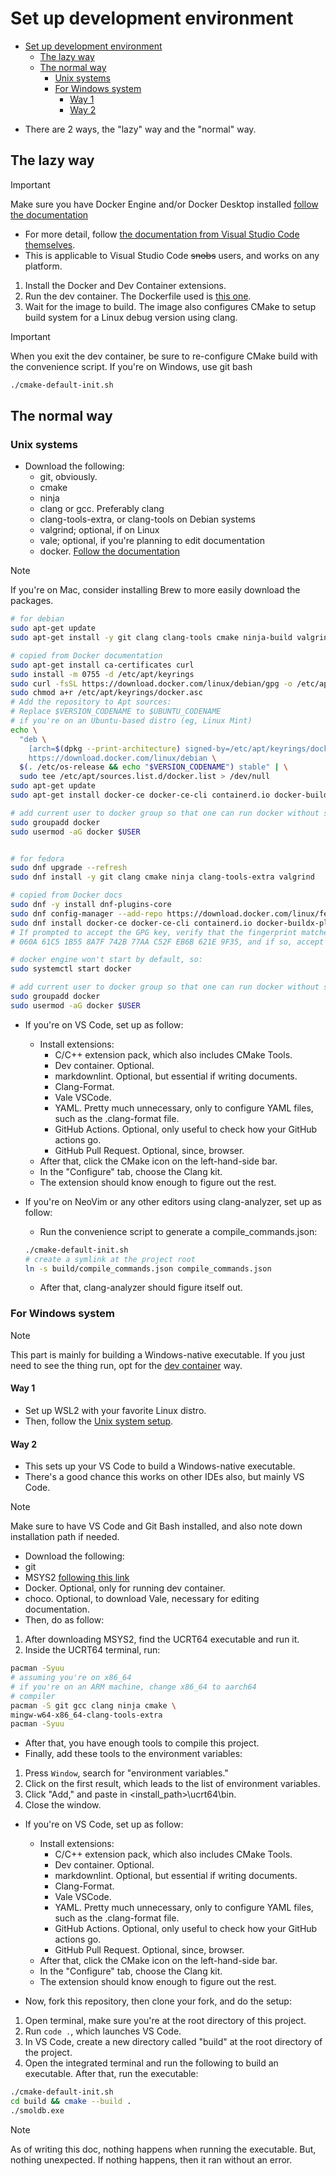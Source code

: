 # Set up development environment

<!--toc:start-->
- [Set up development environment](#set-up-development-environment)
  - [The lazy way](#the-lazy-way)
  - [The normal way](#the-normal-way)
    - [Unix systems](#unix-systems)
    - [For Windows system](#for-windows-system)
      - [Way 1](#way-1)
      - [Way 2](#way-2)
<!--toc:end-->

- There are 2 ways, the "lazy" way and the "normal" way.

## The lazy way

> [!IMPORTANT]
> Make sure you have Docker Engine and/or Docker Desktop installed
> [follow the documentation](https://docs.docker.com/engine/install/)

- For more detail, follow [the documentation from Visual Studio Code themselves](https://code.visualstudio.com/docs/devcontainers/containers).
- This is applicable to Visual Studio Code ~~snobs~~ users, and works on any platform.

1. Install the Docker and Dev Container extensions.
2. Run the dev container. The Dockerfile used is [this one](../.devcontainer/Dockerfile).
3. Wait for the image to build.
 The image also configures CMake to
 setup build system for a Linux debug version using clang.

> [!IMPORTANT]
> When you exit the dev container, be sure to re-configure CMake build
> with the convenience script. If you're on Windows, use git bash
>
> ```bash
> ./cmake-default-init.sh
> ```
>

## The normal way

### Unix systems

- Download the following:
  - git, obviously.
  - cmake
  - ninja
  - clang or gcc. Preferably clang
  - clang-tools-extra, or clang-tools on Debian systems
  - valgrind; optional, if on Linux
  - vale; optional, if you're planning to edit documentation
  - docker. [Follow the documentation](https://docs.docker.com/engine/install/)

> [!NOTE]
> If you're on Mac, consider installing Brew to more easily download the packages.
>

```bash
# for debian
sudo apt-get update
sudo apt-get install -y git clang clang-tools cmake ninja-build valgrind

# copied from Docker documentation
sudo apt-get install ca-certificates curl
sudo install -m 0755 -d /etc/apt/keyrings
sudo curl -fsSL https://download.docker.com/linux/debian/gpg -o /etc/apt/keyrings/docker.asc
sudo chmod a+r /etc/apt/keyrings/docker.asc
# Add the repository to Apt sources:
# Replace $VERSION_CODENAME to $UBUNTU_CODENAME 
# if you're on an Ubuntu-based distro (eg, Linux Mint)
echo \
  "deb \
    [arch=$(dpkg --print-architecture) signed-by=/etc/apt/keyrings/docker.asc] \
    https://download.docker.com/linux/debian \
  $(. /etc/os-release && echo "$VERSION_CODENAME") stable" | \
  sudo tee /etc/apt/sources.list.d/docker.list > /dev/null
sudo apt-get update
sudo apt-get install docker-ce docker-ce-cli containerd.io docker-buildx-plugin docker-compose-plugin

# add current user to docker group so that one can run docker without sudo
sudo groupadd docker
sudo usermod -aG docker $USER


# for fedora
sudo dnf upgrade --refresh
sudo dnf install -y git clang cmake ninja clang-tools-extra valgrind

# copied from Docker docs
sudo dnf -y install dnf-plugins-core
sudo dnf config-manager --add-repo https://download.docker.com/linux/fedora/docker-ce.repo
sudo dnf install docker-ce docker-ce-cli containerd.io docker-buildx-plugin docker-compose-plugin
# If prompted to accept the GPG key, verify that the fingerprint matches 
# 060A 61C5 1B55 8A7F 742B 77AA C52F EB6B 621E 9F35, and if so, accept it.

# docker engine won't start by default, so:
sudo systemctl start docker

# add current user to docker group so that one can run docker without sudo
sudo groupadd docker
sudo usermod -aG docker $USER
```

- If you're on VS Code, set up as follow:
  - Install extensions:
    - C/C++ extension pack, which also includes CMake Tools.
    - Dev container. Optional.
    - markdownlint. Optional, but essential if writing documents.
    - Clang-Format.
    - Vale VSCode.
    - YAML. Pretty much unnecessary,
    only to configure YAML files, such as the .clang-format file.
    - GitHub Actions. Optional, only useful to check how your GitHub actions go.
    - GitHub Pull Request. Optional, since, browser.
  - After that, click the CMake icon on the left-hand-side bar.
  - In the "Configure" tab, choose the Clang kit.
  - The extension should know enough to figure out the rest.

- If you're on NeoVim or any other editors using clang-analyzer, set up as follow:
  - Run the convenience script to generate a compile_commands.json:

  ```bash
  ./cmake-default-init.sh
  # create a symlink at the project root
  ln -s build/compile_commands.json compile_commands.json
  ```

  - After that, clang-analyzer should figure itself out.

### For Windows system

> [!NOTE]
> This part is mainly for building a Windows-native executable.
> If you just need to see the thing run,
> opt for the [dev container](#set-up-development-environment) way.
>

#### Way 1

- Set up WSL2 with your favorite Linux distro.
- Then, follow the [Unix system setup](#unix-systems).

#### Way 2

- This sets up your VS Code to build a Windows-native executable.
- There's a good chance this works on other IDEs also, but mainly VS Code.

> [!NOTE]
> Make sure to have VS Code and Git Bash installed,
> and also note down installation path if needed.

- Download the following:
- git
- MSYS2 [following this link](https://www.mingw-w64.org/downloads/#msys2)
- Docker. Optional, only for running dev container.
- choco. Optional, to download Vale, necessary for editing documentation.
- Then, do as follow:

1. After downloading MSYS2, find the UCRT64 executable and run it.
2. Inside the UCRT64 terminal, run:

  ```bash
  pacman -Syuu
  # assuming you're on x86_64
  # if you're on an ARM machine, change x86_64 to aarch64
  # compiler
  pacman -S git gcc clang ninja cmake \
  mingw-w64-x86_64-clang-tools-extra
  pacman -Syuu
  ```

- After that, you have enough tools to compile this project.
- Finally, add these tools to the environment variables:

1. Press `Window`, search for "environment variables."
2. Click on the first result, which leads to the list of environment variables.
3. Click "Add," and paste in <install_path>\ucrt64\bin.
4. Close the window.

- If you're on VS Code, set up as follow:
  - Install extensions:
    - C/C++ extension pack, which also includes CMake Tools.
    - Dev container. Optional.
    - markdownlint. Optional, but essential if writing documents.
    - Clang-Format.
    - Vale VSCode.
    - YAML. Pretty much unnecessary,
    only to configure YAML files, such as the .clang-format file.
    - GitHub Actions. Optional, only useful to check how your GitHub actions go.
    - GitHub Pull Request. Optional, since, browser.
  - After that, click the CMake icon on the left-hand-side bar.
  - In the "Configure" tab, choose the Clang kit.
  - The extension should know enough to figure out the rest.

- Now, fork this repository, then clone your fork, and do the setup:

1. Open terminal, make sure you're at the root directory of this project.
2. Run `code .`, which launches VS Code.
3. In VS Code, create a new directory called "build"
at the root directory of the project.
4. Open the integrated terminal and run the following to build an executable.
After that, run the executable:

```bash
./cmake-default-init.sh
cd build && cmake --build .
./smoldb.exe
```

> [!NOTE]
> As of writing this doc, nothing happens when running the executable.
> But, nothing unexpected.
> If nothing happens, then it ran without an error.
>
